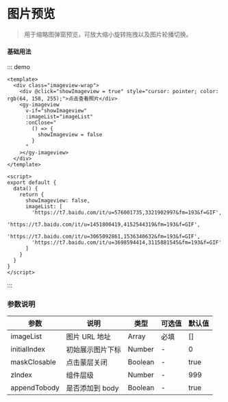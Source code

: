 # 图片预览

> 用于缩略图弹窗预览，可放大缩小旋转拖拽以及图片轮播切换。

#### 基础用法

::: demo

```vue
<template>
  <div class="imageview-wrap">
    <div @click="showImageview = true" style="cursor: pointer; color: rgb(64, 158, 255);">点击查看照片</div>
    <gy-imageview
      v-if="showImageview"
      :imageList="imageList"
      :onClose="
        () => {
          showImageview = false
        }
      "
    ></gy-imageview>
  </div>
</template>

<script>
export default {
  data() {
    return {
      showImageview: false,
      imageList: [
        'https://t7.baidu.com/it/u=576001735,3321902997&fm=193&f=GIF',
        'https://t7.baidu.com/it/u=1451800419,4152544319&fm=193&f=GIF',
        'https://t7.baidu.com/it/u=3065092861,1536340632&fm=193&f=GIF',
        'https://t7.baidu.com/it/u=3698594414,3115881545&fm=193&f=GIF'
      ]
    }
  }
}
</script>
```

:::

### 参数说明

| 参数         | 说明             | 类型    | 可选值 | 默认值 |
| ------------ | ---------------- | ------- | ------ | ------ |
| imageList    | 图片 URL 地址    | Array   | 必填   | []     |
| initialIndex | 初始展示图片下标 | Number  | -      | 0      |
| maskClosable | 点击蒙层关闭     | Boolean | -      | true   |
| zIndex       | 组件层级         | Number  | -      | 999    |
| appendTobody | 是否添加到 body  | Boolean | -      | true   |
